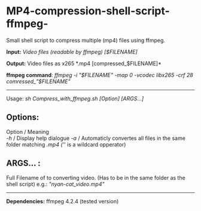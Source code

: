 # MP4-compression-shell-script-ffmpeg-
Small shell script to compress multiple (mp4) files using ffmpeg.

**Input:**  *Video files (readable by ffmpeg) [$FILENAME]*

**Output:** Video files as x265 \*.mp4 [compressed_$FILENAME]*

**ffmpeg command**:  *ffmpeg -i \"\$FILENAME\" -map 0 -vcodec libx265 -crf 28 comressed_\"\$FILENAME\"*

  ________________________________________

Usage: *sh Compress_with_ffmpeg.sh [Option] [ARGS...]*
  
**Options:**
  ----------------------------------------
   Option / Meaning                   
     *-h*   / Display help dialogue
     *-a*   / Automaticly convertes all files in the same folder matching *.mp4 ('*' is a wildcard opperator)


**ARGS... :**
  ----------------------------------------
  Full Filename of to converting video. (Has to be in the same folder as the shell script)
    e.g.: *"nyan-cat_video.mp4"*

  ________________________________________
  
**Dependencies:**
  ffmpeg 4.2.4 (tested version)
